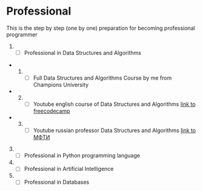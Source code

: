 # Professional
This is the step by step (one by one) preparation for becoming professional programmer

1) - [ ] Professional in Data Structures and Algorithms
  - 1) - [ ] Full Data Structures and Algorithms Course by me from Champions University
  - 2) - [ ] Youtube english course of Data Structures and Algorithms [link to freecodecamp](https://youtu.be/8hly31xKli0)
  - 3) - [ ] Youtube russian professor Data Structures and Algorithms  [link to МФТИ](https://youtu.be/KdZ4HF1SrFs?list=PLRDzFCPr95fK7tr47883DFUbm4GeOjjc0)
3) - [ ] Professional in Python programming language
4) - [ ] Professional in Artificial Intelligence
5) - [ ] Professional in Databases
